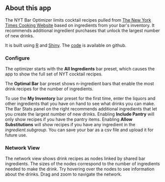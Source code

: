 ## About this app
The NYT Bar Optimizer limits cocktail recipes pulled from <a href="http://cooking.nytimes.com/" target="_blank">The New York Times Cooking Website</a> based on ingredients from your bar's inventory.
It recommends additional ingredient purchases that unlock the largest number of new drinks.

It is built using <a href="http://www.r-project.org/" target="_blank">R</a> and <a href="http://shiny.rstudio.com/" target="_blank">Shiny</a>. The <a href="http://github.com/jordanmeyer" target="_blank">code</a> is available on github.

### Configure
The optimizer starts with the **All Ingredients** bar preset, which causes the app to show the full set of NYT cocktail recipes.

The **Optimal Bar** bar preset shows n-ingredient bars that enable the most drink recipes for the number of ingredients.

To use the **My Inventory** bar preset for the first time, enter the liquors and other ingredients that you have on hand to see what drinks you can make. The Bar Stats panel on the right recommends additional ingredients that let you create the largest number of new drinks.
Enabling **Include Pantry** will only show recipes if you have the pantry items.
Enabling **Allow Substitutions** will show recipes if you have any ingredient in the *ingredient.subgroup*.
You can save your bar as a csv file and upload it for future use.

### Network View
The network view shows drink recipes as nodes linked by shared bar ingredients. The sizes of the nodes correspond to the number of ingredients needed to make the drink.
Try hovering over the nodes to see information about the drinks. Drag and zoom to navigate the network.

